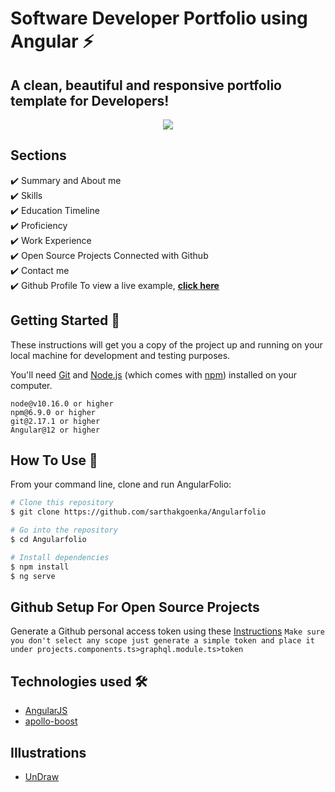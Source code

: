 # Software Developer Portfolio using Angular ⚡️ 
## A clean, beautiful and responsive portfolio template for Developers!

<p align="center"> 
  <kbd>
<img src="../../assets/images/portfolio.png"></img>
  </kbd>
</p>


## Sections 
✔️ Summary and About me\
✔️ Skills\
✔️ Education Timeline\
✔️ Proficiency\
✔️ Work Experience\
✔️ Open Source Projects Connected with Github\
✔️ Contact me\
✔️ Github Profile
To view a live example, **[click here](https://priyaanksinha.com/)**

## Getting Started 🚀
These instructions will get you a copy of the project up and running on your local machine for development and testing purposes.

You'll need [Git](https://git-scm.com) and [Node.js](https://nodejs.org/en/download/) (which comes with [npm](http://npmjs.com)) installed on your computer.

```
node@v10.16.0 or higher
npm@6.9.0 or higher
git@2.17.1 or higher
Angular@12 or higher
```


## How To Use 🔧

From your command line, clone and run AngularFolio:
```bash
# Clone this repository
$ git clone https://github.com/sarthakgoenka/Angularfolio

# Go into the repository
$ cd Angularfolio

# Install dependencies
$ npm install
$ ng serve
```
## Github Setup For Open Source Projects

Generate a Github personal access token using these [Instructions](https://help.github.com/en/github/authenticating-to-github/creating-a-personal-access-token-for-the-command-line) `Make sure you don't select any scope just generate a simple token and place it under projects.components.ts>graphql.module.ts>token`
## Technologies used 🛠️

- [AngularJS](https://angularjs.org/)
- [apollo-boost](https://www.apollographql.com/docs/react/get-started/) 

## Illustrations
- [UnDraw](https://undraw.co/illustrations)
